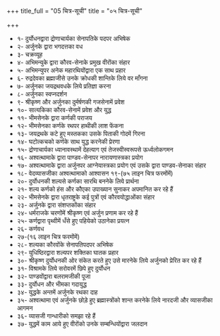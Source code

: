 +++
title_full = "05 चित्र-सूची"
title = "०५ चित्र-सूची"

+++


- १- दुर्योधनद्वारा द्रोणाचार्यका सेनापतिके पदपर अभिषेक
- २- अर्जुनके द्वारा भगदत्तका वध
- ३- चक्रव्यूह
- ४- अभिमन्युके द्वारा कौरव-सेनाके प्रमुख वीरोंका संहार
- ५- अभिमन्युपर अनेक महारथियोंद्वारा एक साथ प्रहार
- ६- रुद्रदेवका ब्रह्माजीसे उनके क्रोधकी शान्तिके लिये वर माँगना
- ७- अर्जुनका जयद्रथवधके लिये प्रतिज्ञा करना
- ८- अर्जुनका स्वप्नदर्शन
- ९- श्रीकृष्ण और अर्जुनका दुर्मर्षणकी गजसेनामें प्रवेश
- १०- सात्यकिका कौरव-सेनामें प्रवेश और युद्ध
- ११- भीमसेनके द्वारा कर्णकी पराजय
- १२- भीमसेनका कर्णके रथपर हाथीकी लाश फेंकना
- १३- जयद्रथके कटे हुए मस्तकका उसके पिताकी गोदमें गिरना
- १४- घटोत्कचको कर्णके साथ युद्ध करनेकी प्रेरणा
- १५- द्रोणाचार्यका ध्यानावस्थामें देहत्याग एवं तेजस्वीस्वरूपसे ऊर्ध्वलोकगमन
- १६- अश्वत्थामाके द्वारा पाण्डव-सेनापर नारायणास्त्रका प्रयोग
- १७- अश्वत्थामाके द्वारा अर्जुनपर आग्नेयास्त्रका प्रयोग एवं उसके द्वारा पाण्डव-सेनाका संहार
- १८- वेदव्यासजीका अश्वत्थामाको आश्वासन
१९-(७५ लाइन चित्र फरमोंमें)  
- २०- दुर्योधनकी शल्यसे कर्णका सारथि बननेके लिये प्रार्थना
- २१- शल्य कर्णको हंस और कौएका उपाख्यान सुनाकर अपमानित कर रहे हैं
- २२- भीमसेनके द्वारा धृतराष्ट्रके कई पुत्रों एवं कौरवयोद्धाओंका संहार
- २३- अर्जुनके द्वारा संशप्तकोंका संहार
- २४- धर्मराजके चरणोंमें श्रीकृष्ण एवं अर्जुन प्रणाम कर रहे हैं
- २५- कर्णद्वारा पृथ्वीमें धँसे हुए पहियेको उठानेका प्रयत्न
- २६- कर्णवध
- २७-(१६ लाइन चित्र फरमोंमें)  
- २८- शल्यका कौरवोंके सेनापतिपदपर अभिषेक
- २९- युधिष्ठिरद्वारा शल्यपर शक्तिका घातक प्रहार
- ३०- श्रीकृष्ण दुर्योधनकी ओर संकेत करते हुए उसे मारनेके लिये अर्जुनको प्रेरित कर रहे हैं
- ३१- विश्रामके लिये सरोवरमें छिपे हुए दुर्योधन
- ३२- पाण्डवोंद्वारा बलरामजीकी पूजा
- ३३- दुर्योधन और भीमका गदायुद्ध
- ३४- युद्धके अन्तमें अर्जुनके रथका दाह
- ३५- अश्वत्थामा एवं अर्जुनके छोड़े हुए ब्रह्मास्त्रोंको शान्त करनेके लिये नारदजी और व्यासजीका आगमन
- ३६- व्यासजी गान्धारीको समझा रहे हैं
- ३७- युद्धमें काम आये हुए वीरोंको उनके सम्बन्धियोंद्वारा जलदान
